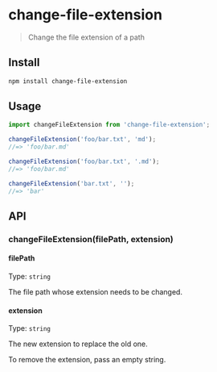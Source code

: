 # change-file-extension

> Change the file extension of a path

## Install

```sh
npm install change-file-extension
```

## Usage

```js
import changeFileExtension from 'change-file-extension';

changeFileExtension('foo/bar.txt', 'md');
//=> 'foo/bar.md'

changeFileExtension('foo/bar.txt', '.md');
//=> 'foo/bar.md'

changeFileExtension('bar.txt', '');
//=> 'bar'
```

## API

### changeFileExtension(filePath, extension)

#### filePath

Type: `string`

The file path whose extension needs to be changed.

#### extension

Type: `string`

The new extension to replace the old one.

To remove the extension, pass an empty string.
